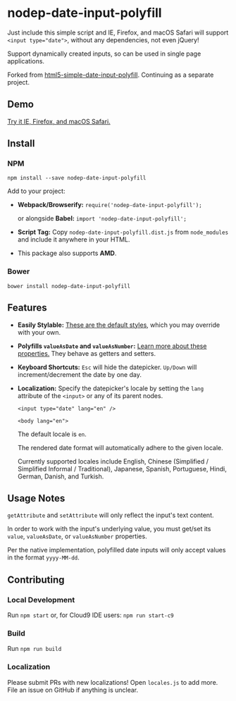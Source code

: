 # nodep-date-input-polyfill

Just include this simple script and IE, Firefox, and macOS Safari will support `<input type="date">`, without any dependencies, not even jQuery!

Support dynamically created inputs, so can be used in single page applications.

Forked from [html5-simple-date-input-polyfill](https://www.npmjs.com/package/html5-simple-date-input-polyfill). Continuing as a separate project.

## Demo

[Try it IE, Firefox, and macOS Safari.](https://brianblakely.github.io/nodep-date-input-polyfill/)

## Install

### NPM

`npm install --save nodep-date-input-polyfill`

Add to your project:

* **Webpack/Browserify:** `require('nodep-date-input-polyfill');`

    or alongside **Babel:** `import 'nodep-date-input-polyfill';`

* **Script Tag:** Copy `nodep-date-input-polyfill.dist.js` from `node_modules` and
include it anywhere in your HTML.

* This package also supports **AMD**.

### Bower

`bower install nodep-date-input-polyfill`

## Features
* **Easily Stylable:** [These are the default styles](https://github.com/brianblakely/nodep-date-input-polyfill/blob/master/nodep-date-input-polyfill.scss),
which you may override with your own.

* **Polyfills `valueAsDate` and `valueAsNumber`:**
[Learn more about these properties.](https://developer.mozilla.org/en-US/docs/Web/API/HTMLInputElement#property-valueasdate)
They behave as getters and setters.

* **Keyboard Shortcuts:** `Esc` will hide the datepicker. `Up/Down` will
increment/decrement the date by one day.

* **Localization:** Specify the datepicker's locale by setting the
`lang` attribute of the `<input>` or any of its parent nodes.

    `<input type="date" lang="en" />`

    `<body lang="en">`

    The default locale is `en`.

    The rendered date format will automatically adhere to the given locale.

    Currently supported locales include English, Chinese (Simplified / Simplified Informal / Traditional), Japanese, Spanish, Portuguese, Hindi, German, Danish, and Turkish.

## Usage Notes

`getAttribute` and `setAttribute` will only reflect the input's text content.

In order to work with the input's underlying value, you must get/set its
`value`, `valueAsDate`, or `valueAsNumber` properties.

Per the native implementation, polyfilled date inputs will only accept
values in the format `yyyy-MM-dd`.

## Contributing

### Local Development
Run `npm start` or, for Cloud9 IDE users: `npm run start-c9`

### Build
Run `npm run build`

### Localization
Please submit PRs with new localizations! Open `locales.js` to add more.  File an issue on GitHub if anything is unclear.
